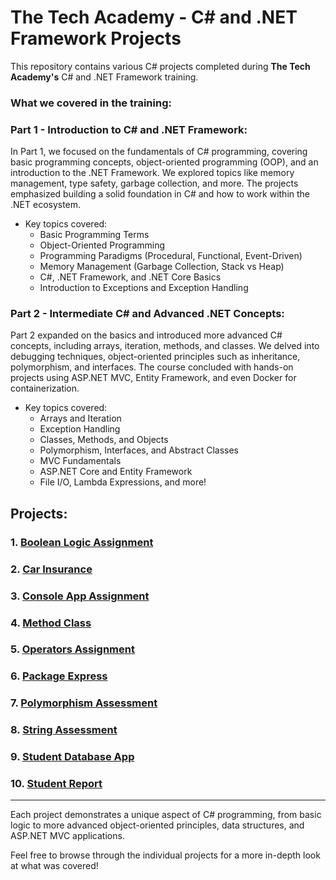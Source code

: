 # The Tech Academy - C# and .NET Framework Projects

This repository contains various C# projects completed during **The Tech Academy's** C# and .NET Framework training. 

### What we covered in the training:

### **Part 1 - Introduction to C# and .NET Framework:**
In Part 1, we focused on the fundamentals of C# programming, covering basic programming concepts, object-oriented programming (OOP), and an introduction to the .NET Framework. We explored topics like memory management, type safety, garbage collection, and more. The projects emphasized building a solid foundation in C# and how to work within the .NET ecosystem.

- Key topics covered:
  - Basic Programming Terms
  - Object-Oriented Programming
  - Programming Paradigms (Procedural, Functional, Event-Driven)
  - Memory Management (Garbage Collection, Stack vs Heap)
  - C#, .NET Framework, and .NET Core Basics
  - Introduction to Exceptions and Exception Handling

### **Part 2 - Intermediate C# and Advanced .NET Concepts:**
Part 2 expanded on the basics and introduced more advanced C# concepts, including arrays, iteration, methods, and classes. We delved into debugging techniques, object-oriented principles such as inheritance, polymorphism, and interfaces. The course concluded with hands-on projects using ASP.NET MVC, Entity Framework, and even Docker for containerization.

- Key topics covered:
  - Arrays and Iteration
  - Exception Handling
  - Classes, Methods, and Objects
  - Polymorphism, Interfaces, and Abstract Classes
  - MVC Fundamentals
  - ASP.NET Core and Entity Framework
  - File I/O, Lambda Expressions, and more!

## Projects:

### 1. [Boolean Logic Assignment](./Boolean%20Logic%20Assignment)
### 2. [Car Insurance](./CarInsurance)
### 3. [Console App Assignment](./ConsoleAppAssignment)
### 4. [Method Class](./MethodClass)
### 5. [Operators Assignment](./OperatorsAssignment)
### 6. [Package Express](./PackageExpress)
### 7. [Polymorphism Assessment](./PolymorphismAssessment)
### 8. [String Assessment](./StringAssessment)
### 9. [Student Database App](./StudentDatabaseApp)
### 10. [Student Report](./StudentReport)

---

Each project demonstrates a unique aspect of C# programming, from basic logic to more advanced object-oriented principles, data structures, and ASP.NET MVC applications.

Feel free to browse through the individual projects for a more in-depth look at what was covered!
